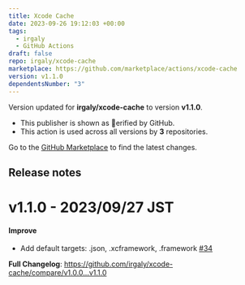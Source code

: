 ```yaml
---
title: Xcode Cache
date: 2023-09-26 19:12:03 +00:00
tags:
  - irgaly
  - GitHub Actions
draft: false
repo: irgaly/xcode-cache
marketplace: https://github.com/marketplace/actions/xcode-cache
version: v1.1.0
dependentsNumber: "3"
---
```



Version updated for **irgaly/xcode-cache** to version **v1.1.0**.
- This publisher is shown as erified by GitHub.
- This action is used across all versions by **3** repositories.

Go to the [GitHub Marketplace](https://github.com/marketplace/actions/xcode-cache) to find the latest changes.

## Release notes

# v1.1.0 - 2023/09/27 JST

#### Improve

* Add default targets: .json, .xcframework, .framework [#34](https://github.com/irgaly/xcode-cache/pull/34)

**Full Changelog**: https://github.com/irgaly/xcode-cache/compare/v1.0.0...v1.1.0
